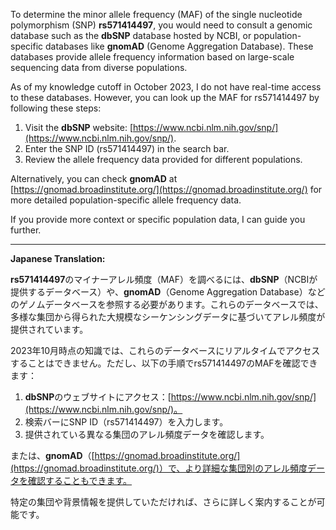 To determine the minor allele frequency (MAF) of the single nucleotide polymorphism (SNP) **rs571414497**, you would need to consult a genomic database such as the **dbSNP** database hosted by NCBI, or population-specific databases like **gnomAD** (Genome Aggregation Database). These databases provide allele frequency information based on large-scale sequencing data from diverse populations.

As of my knowledge cutoff in October 2023, I do not have real-time access to these databases. However, you can look up the MAF for rs571414497 by following these steps:

1. Visit the **dbSNP** website: [https://www.ncbi.nlm.nih.gov/snp/](https://www.ncbi.nlm.nih.gov/snp/).
2. Enter the SNP ID (rs571414497) in the search bar.
3. Review the allele frequency data provided for different populations.

Alternatively, you can check **gnomAD** at [https://gnomad.broadinstitute.org/](https://gnomad.broadinstitute.org/) for more detailed population-specific allele frequency data.

If you provide more context or specific population data, I can guide you further.

---

**Japanese Translation:**

**rs571414497**のマイナーアレル頻度（MAF）を調べるには、**dbSNP**（NCBIが提供するデータベース）や、**gnomAD**（Genome Aggregation Database）などのゲノムデータベースを参照する必要があります。これらのデータベースでは、多様な集団から得られた大規模なシーケンシングデータに基づいてアレル頻度が提供されています。

2023年10月時点の知識では、これらのデータベースにリアルタイムでアクセスすることはできません。ただし、以下の手順でrs571414497のMAFを確認できます：

1. **dbSNP**のウェブサイトにアクセス：[https://www.ncbi.nlm.nih.gov/snp/](https://www.ncbi.nlm.nih.gov/snp/)。
2. 検索バーにSNP ID（rs571414497）を入力します。
3. 提供されている異なる集団のアレル頻度データを確認します。

または、**gnomAD**（[https://gnomad.broadinstitute.org/](https://gnomad.broadinstitute.org/)）で、より詳細な集団別のアレル頻度データを確認することもできます。

特定の集団や背景情報を提供していただければ、さらに詳しく案内することが可能です。